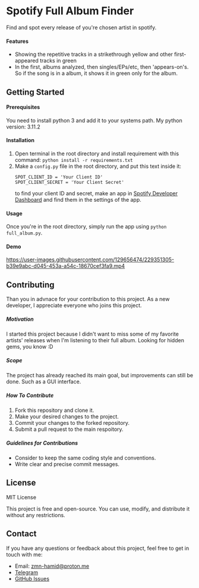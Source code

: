 # Spotify Full Album Finder

Find and spot every release of you're chosen artist in spotify.

#### Features

- Showing the repetitive tracks in a strikethrough yellow and other first-appeared tracks in green
- In the first, albums analyzed, then singles/EPs/etc, then 'appears-on's. So if the song is in a album, it shows it in green only for the album.

## Getting Started

#### Prerequisites

You need to install python 3 and add it to your systems path.
My python version: 3.11.2

#### Installation

1. Open terminal in the root directory and install requirement with this command:
   `python install -r requirements.txt`
2. Make a `config.py` file in the root directory, and put this text inside it:
   ```
   SPOT_CLIENT_ID = 'Your Client ID'
   SPOT_CLIENT_SECRET = 'Your Client Secret'
   ```
   to find your client ID and secret, make an app in [Spotify Developer Dashboard](https://developer.spotify.com/dashboard) and find them in the settings of the app.

#### Usage

Once you're in the root directory, simply run the app using `python full_album.py`.

#### Demo

https://user-images.githubusercontent.com/129656474/229351305-b39e9abc-d045-453a-a54c-18670cef3fa9.mp4

## Contributing

Than you in advnace for your contribution to this project. As a new developer, I appreciate everyone who joins this project.

##### Motivation

I started this project because I didn't want to miss some of my favorite artists' releases when I'm listening to their full album. Looking for hidden gems, you know :D

##### Scope

The project has already reached its main goal, but improvements can still be done. Such as a GUI interface.

##### How To Contribute

1. Fork this repository and clone it.
2. Make your desired changes to the project.
3. Commit your changes to the forked repository.
4. Submit a pull request to the main respoitory.

##### Guidelines for Contributions

- Consider to keep the same coding style and conventions.
- Write clear and precise commit messages.

## License

MIT License

This project is free and open-source. You can use, modify, and distribute it without any restrictions.

## Contact

If you have any questions or feedback about this project, feel free to get in touch with me:

- Email: zmn-hamid@proton.me
- [Telegram](https://t.me/hamid1780)
- [GitHub Issues](https://github.com/zmn-hamid/spotify-full-album/issues)
